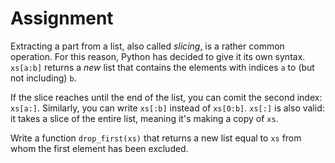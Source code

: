 # Assignment

Extracting a part from a list, also called *slicing*, is a rather common operation. For this reason, Python has decided to give it its own syntax. `xs[a:b]` returns a *new* list that contains the elements with indices `a` to (but not including) `b`.

If the slice reaches until the end of the list, you can comit the second index: `xs[a:]`.
Similarly, you can write `xs[:b]` instead of `xs[0:b]`. `xs[:]` is also valid: it takes a slice of the entire list, meaning it's making a copy of `xs`.

Write a function `drop_first(xs)` that returns a new list equal to `xs`
from whom the first element has been excluded. 
